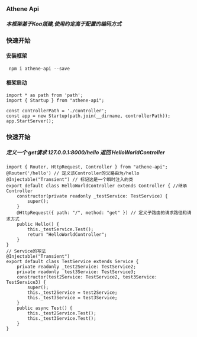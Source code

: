 ### Athene  Api
##### 本框架基于Koa搭建,使用约定高于配置的编码方式

### 快速开始
#### 安装框架
` npm i athene-api --save`
#### 框架启动
    import * as path from 'path';
    import { Startup } from "athene-api";
	
    const controllerPath = './controller';
    const app = new Startup(path.join(__dirname, controllerPath));
    app.StartServer();

### 快速开始
##### 定义一个 get请求 127.0.0.1:8000/hello  返回  HelloWorldController
    import { Router, HttpRequest, Controller } from "athene-api";
    @Router('/hello') // 定义该Controller的父路由为/hello
	@Injectable("Transient") // 标记这是一个瞬时注入的类
    export default class HelloWorldController extends Controller { //继承Controller
		constructor(private readonly _testService: TestService) {
			super();
		}
        @HttpRequest({ path: "/", method: "get" }) // 定义子路由的请求路径和请求方式
        public Hello() {
			this._testService.Test();
            return "HelloWorldController"; 
        }
    }
	// Service的写法
	@Injectable("Transient")
	export default class TestService extends Service {
    	private readonly _test2Service: TestService2;
    	private readonly _test3Service: TestService3;
    	constructor(test2Service: TestService2, test3Service: TestService3) {
        	super();
        	this._test2Service = test2Service;
        	this._test3Service = test3Service;
    	}
    	public async Test() {
        	this._test2Service.Test();
        	this._test3Service.Test();
    	}
	}